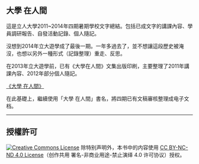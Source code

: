 ## 大學 在人間

這是立人大學2011~2014年四期暑期學校文字總結。包括已成文字的講課內容、學員調研報告、自發活動記錄、個人隨記。

沒想到2014年立大遊學成了最後一期。一年多過去了，並不想讓這段歷史被淹沒，也想以另外一種形式（記錄整理）重走、反思。

在2013年立大遊學前，已有《大學在人間》文集出版印刷，主要整理了2011年講課內容、2012年部分個人隨記。

[《大學 在人間》](https://github.com/LirenCollege/LRC/blob/master/published)

在此基礎上，繼續使用「大學 在人間」書名，將四期已有文稿審核整理成电子文档。

***
## 授權許可

<a rel="license" href="http://creativecommons.org/licenses/by-nc-nd/4.0/"><img alt="Creative Commons License" style="border-width:0" src="https://i.creativecommons.org/l/by-nc-nd/4.0/88x31.png" /></a>
除特别声明外，本书中的内容使用 [CC BY-NC-ND 4.0 License](https://creativecommons.org/licenses/by-nc-nd/4.0/)（创作共用 署名-非商业用途-禁止演绎 4.0 许可协议）授权。

